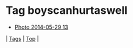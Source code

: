 <!--
title: Tag boyscanhurtaswell
date: 2020-06-28T15:26:59.590Z
tags:
-->
# Tag boyscanhurtaswell

 * [Photo 2014-05-29 13](87198922870.md)

| [Tags](tags.md) | [Top](index.md) |
